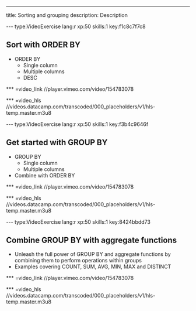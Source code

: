---
title: Sorting and grouping
description: Description

--- type:VideoExercise lang:r xp:50 skills:1 key:f1c8c7f7c8
## Sort with ORDER BY

* ORDER BY
  * Single column
  * Multiple columns
  * DESC

*** =video_link
//player.vimeo.com/video/154783078

*** =video_hls
//videos.datacamp.com/transcoded/000_placeholders/v1/hls-temp.master.m3u8

--- type:VideoExercise lang:r xp:50 skills:1 key:f3b4c9646f
## Get started with GROUP BY

* GROUP BY
  * Single column
  * Multiple columns
* Combine with ORDER BY

*** =video_link
//player.vimeo.com/video/154783078

*** =video_hls
//videos.datacamp.com/transcoded/000_placeholders/v1/hls-temp.master.m3u8

--- type:VideoExercise lang:r xp:50 skills:1 key:8424bbdd73
## Combine GROUP BY with aggregate functions

* Unleash the full power of GROUP BY and aggregate functions by combining them to perform operations within groups
* Examples covering COUNT, SUM, AVG, MIN, MAX and DISTINCT

*** =video_link
//player.vimeo.com/video/154783078

*** =video_hls
//videos.datacamp.com/transcoded/000_placeholders/v1/hls-temp.master.m3u8
